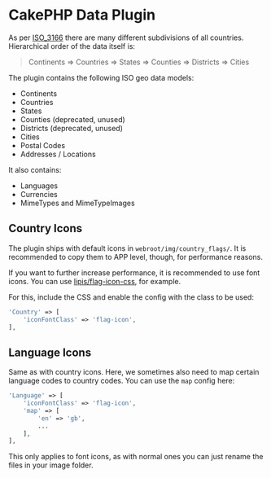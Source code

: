 # CakePHP Data Plugin

As per [ISO_3166](https://en.wikipedia.org/wiki/ISO_3166-2) there are many different subdivisions of all countries.
Hierarchical order of the data itself is:

> Continents => Countries => States => Counties => Districts => Cities

The plugin contains the following ISO geo data models:

- Continents
- Countries
- States
- Counties (deprecated, unused)
- Districts (deprecated, unused)
- Cities
- Postal Codes
- Addresses / Locations

It also contains:

- Languages
- Currencies
- MimeTypes and MimeTypeImages

## Country Icons
The plugin ships with default icons in `webroot/img/country_flags/`.
It is recommended to copy them to APP level, though, for performance reasons.

If you want to further increase performance, it is recommended to use font icons.
You can use [lipis/flag-icon-css](https://github.com/lipis/flag-icon-css), for example.

For this, include the CSS and enable the config with the class to be used:
```php
'Country' => [
    'iconFontClass' => 'flag-icon',
],
```

## Language Icons
Same as with country icons. Here, we sometimes also need to map certain
language codes to country codes. You can use the `map` config here:
```php
'Language' => [
    'iconFontClass' => 'flag-icon',
    'map' => [
        'en' => 'gb',
        ...
    ],
],
```
This only applies to font icons, as with normal ones you can just rename the files in your
image folder.

